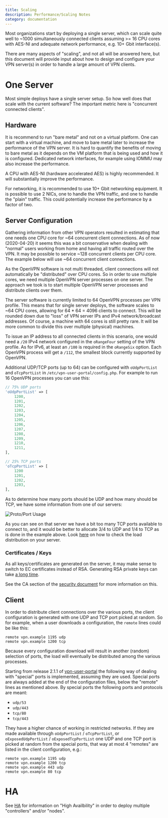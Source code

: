 ```yaml
---
title: Scaling
description: Performance/Scaling Notes
category: documentation
---
```


Most organizations start by deploying a single server, which can scale quite 
well to ~1000 simultaneously connected clients assuming >= 16 CPU cores with 
AES-NI and adequate network performance, e.g. 10+ Gbit interface(s).

There are many aspects of "scaling", and not all will be answered here, but 
this document will provide input about how to design and configure your VPN 
server(s) in order to handle a large amount of VPN clients.

# One Server

Most simple deploys have a single server setup. So how well does that scale 
with the current software? The important metric here is "concurrent connected 
clients".

## Hardware

It is recommend to run "bare metal" and not on a virtual platform. One can 
start with a virtual machine, and move to bare metal later to increase the 
performance of the VPN server. It is hard to quantify the benefits of moving to
bare metal as it depends on the VM platform that is being used and how it is 
configured. Dedicated network interfaces, for example using IOMMU may also 
increase the performance.

A CPU with AES-NI (hardware accelerated AES) is highly recommended. It will
substantially improve the performance.

For networking, it is recommended to use 10+ Gbit networking equipment. It is 
possible to use 2 NICs, one to handle the VPN traffic, and one to handle the 
"plain" traffic. This could potentially increase the performance by a factor of
two.

## Server Configuration

Gathering information from other VPN operators resulted in estimating that one 
needs one CPU core for ~64 concurrent client connections. As of now 
(2020-04-20) it seems this was a bit conservative when dealing with "normal" 
users working from home and having all traffic routed over the VPN. It may
be possible to service ~128 concurrent clients per CPU core. The example below 
will use ~64 concurrent client connections.

As the OpenVPN software is not multi threaded, client connections will not 
automatically be "distributed" over CPU cores. So in order to use multiple 
cores, we need multiple OpenVPN server processes on one server. The approach we 
took is to start multiple OpenVPN server processes and distribute clients over 
them.

The server software is currently limited to 64 OpenVPN processes per VPN 
profile. This means that for single server deploys, the software scales 
to ~64 CPU cores, allowing for 64 * 64 = 4096 clients to connect. This will be 
rounded down due to "loss" of VPN server IPs and IPv4 network/broadcast 
addresses. Of course, a machine with 64 cores is still pretty rare. It will be
more common to divide this over multiple (physical) machines.

To issue an IP address to all connected clients in this scenario, one would 
need a `/20` IPv4 network configured in the `oRangeFour` setting of the VPN 
profile. As for IPv6, at least an `/100` is required in the `oRangeSix` option. 
Each OpenVPN process will get a `/112`, the smallest block currently supported 
by OpenVPN.

Additional UDP/TCP ports (up to 64) can be configured with `oUdpPortList` and 
`oTcpPortList` in `/etc/vpn-user-portal/config.php`. For example to run 16 
OpenVPN processes you can use this:

```php
// 75% UDP ports
'oUdpPortList' => [
    1200,
    1201,
    1202,
    1203,
    1204,
    1205,
    1206,
    1207,
    1208,
    1209,
    1210,
    1211,
],

// 25% TCP ports
'oTcpPortList' => [ 
    1200
    1201,
    1202,
    1203,
],
```

As to determine how many ports should be UDP and how many should be TCP, we 
have some information from one of our servers:

![Proto/Port Usage](img/port_usage_nl.eduvpn.org_20200420.png)

As you can see on that server we have a bit too many TCP ports available to 
connect to, and it would be better to allocate 3/4 to UDP and 1/4 to TCP as is 
done in the example above. Look [here](MONITORING.md) on how to check the load 
distribution on your server.

### Certificates / Keys

As all keys/certificates are generated on the server, it may make sense to
switch to EC certificates instead of RSA. Generating RSA private keys can take
[a long time](https://www.tuxed.net/fkooman/blog/openvpn_modern_crypto_part_ii.html).

See the CA section of the [security document](SECURITY.md#ca) for more
information on this.

## Client

In order to distribute client connections over the various ports, the client
configuration is generated with one UDP and TCP port picked at random. So for 
example, when a user downloads a configuration, the `remote` lines could be 
like this:

```
remote vpn.example 1195 udp
remote vpn.example 1200 tcp
```

Because every configuration download will result in another (random) selection
of ports, the load will eventually be distributed among the various processes.

Starting from release 2.1.1 of 
[vpn-user-portal](https://github.com/eduvpn/vpn-user-portal) the following way
of dealing with "special" ports is implemented, assuming they are used. Special 
ports are always added at the end of the configuration files, below the 
"remote" lines as mentioned above. By special ports the following ports and 
protocols are meant:

* `udp/53`
* `udp/443`
* `tcp/80`
* `tcp/443`

They have a higher chance of working in restricted networks. If they are made 
available through `oUdpPortList` / `oTcpPortList`, or `oExposedUdpPortList` / 
`oExposedTcpPortList` one UDP and one TCP port is picked at random from the 
special ports, that way at most 4 "remotes" are listed in the client configuration, e.g.:

```
remote vpn.example 1195 udp
remote vpn.example 1200 tcp
remote vpn.example 443 udp
remote vpn.example 80 tcp
```

# HA

See [HA](HA.md) for information on "High Availbility" in order to deploy 
multiple "controllers" and/or "nodes".
